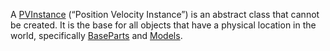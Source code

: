 A [PVInstance](https://developer.roblox.com/en-us/api-reference/class/PVInstance) (“Position Velocity Instance”) is an abstract class that cannot be created. It is the base for all objects that have a physical location in the world, specifically [BaseParts](https://developer.roblox.com/en-us/api-reference/class/BasePart) and [Models](https://developer.roblox.com/en-us/api-reference/class/Model).